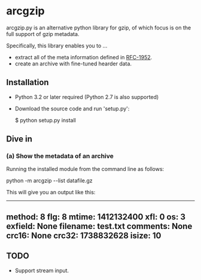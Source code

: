 arcgzip
=======

arcgzip.py is an alternative python library for gzip, of which focus
is on the full support of gzip metadata.

Specifically, this library enables you to ...

* extract all of the meta information defined in [RFC-1952](http://www.gzip.org/zlib/rfc-gzip.html).
* create an archive with fine-tuned hearder data.

Installation
------------

* Python 3.2 or later required (Python 2.7 is also supported)
* Download the source code and run 'setup.py':

  $ python setup.py install


Dive in
-------

###  (a) Show the metadata of an archive

Running the installed module from the command line as follows:

  python -m arcgzip --list datafile.gz

This will give you an output like this:

  ---
  method:   8
  flg:      8
  mtime:    1412132400
  xfl:      0
  os:       3
  exfield:  None
  filename: test.txt
  comments: None
  crc16:    None
  crc32:    1738832628
  isize:    10
  ---


TODO
----

* Support stream input.
